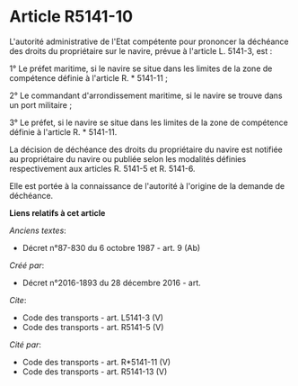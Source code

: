 # Article R5141-10

L'autorité administrative de l'Etat compétente pour prononcer la déchéance des droits du propriétaire sur le navire, prévue à
l'article L. 5141-3, est : 

1° Le préfet maritime, si le navire se situe dans les limites de la zone de compétence définie à l'article R. * 5141-11 ; 

2° Le commandant d'arrondissement maritime, si le navire se trouve dans un port militaire ; 

3° Le préfet, si le navire se situe dans les limites de la zone de compétence définie à l'article R. * 5141-11. 

La décision de déchéance des droits du propriétaire du navire est notifiée au propriétaire du navire ou publiée selon les
modalités définies respectivement aux articles R. 5141-5 et R. 5141-6. 

Elle est portée à la connaissance de l'autorité à l'origine de la demande de déchéance.

**Liens relatifs à cet article**

_Anciens textes_:

  - Décret n°87-830 du 6 octobre 1987 - art. 9 (Ab)

_Créé par_:

  - Décret n°2016-1893 du 28 décembre 2016 - art.

_Cite_:

  - Code des transports - art. L5141-3 (V)
  - Code des transports - art. R5141-5 (V)

_Cité par_:

  - Code des transports - art. R*5141-11 (V)
  - Code des transports - art. R5141-13 (V)
